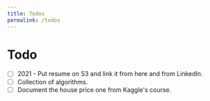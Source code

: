 ```yaml
---
title: Todos
permalink: /todos
---
```


# Todo

- [ ] 2021 - Put resume on S3 and link it from here and from LinkedIn.
- [ ] Collection of algorithms.
- [ ] Document the house price one from Kaggle's course.